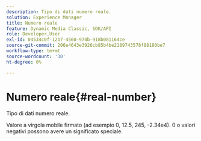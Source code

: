 ```yaml
---
description: Tipo di dati numero reale.
solution: Experience Manager
title: Numero reale
feature: Dynamic Media Classic, SDK/API
role: Developer,User
exl-id: 04534c0f-12b7-4560-974b-918b081164ce
source-git-commit: 206e4643e3926cb85b4be2189743578f88180be7
workflow-type: tm+mt
source-wordcount: '30'
ht-degree: 0%

---
```


# Numero reale{#real-number}

Tipo di dati numero reale.

Valore a virgola mobile firmato (ad esempio 0, 12.5, 245, -2.34e4). 0 o valori negativi possono avere un significato speciale.
